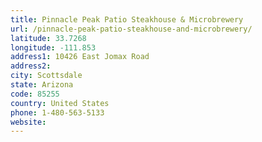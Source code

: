 ```yaml
---
title: Pinnacle Peak Patio Steakhouse & Microbrewery
url: /pinnacle-peak-patio-steakhouse-and-microbrewery/
latitude: 33.7268
longitude: -111.853
address1: 10426 East Jomax Road
address2: 
city: Scottsdale
state: Arizona
code: 85255
country: United States
phone: 1-480-563-5133
website: 
---
```


